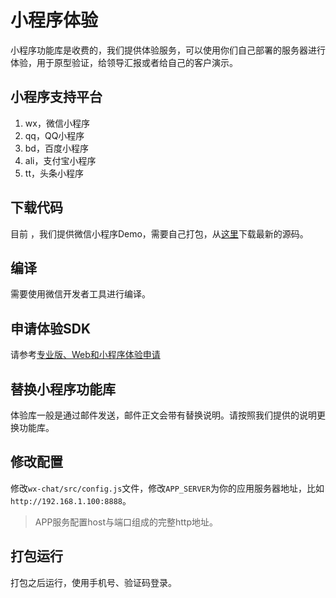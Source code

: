 # 小程序体验
小程序功能库是收费的，我们提供体验服务，可以使用你们自己部署的服务器进行体验，用于原型验证，给领导汇报或者给自己的客户演示。

## 小程序支持平台
1. wx，微信小程序
2. qq，QQ小程序
3. bd，百度小程序
4. ali，支付宝小程序
5. tt，头条小程序

## 下载代码
目前 ，我们提供微信小程序Demo，需要自己打包，从[这里](https://github.com/wildfirechat/wx-chat)下载最新的源码。

## 编译
需要使用微信开发者工具进行编译。

## 申请体验SDK
请参考[专业版、Web和小程序体验申请](trial.md)

## 替换小程序功能库
体验库一般是通过邮件发送，邮件正文会带有替换说明。请按照我们提供的说明更换功能库。

## 修改配置
修改```wx-chat/src/config.js```文件，修改```APP_SERVER```为你的应用服务器地址，比如```http://192.168.1.100:8888```。
> APP服务配置host与端口组成的完整http地址。

## 打包运行
打包之后运行，使用手机号、验证码登录。
